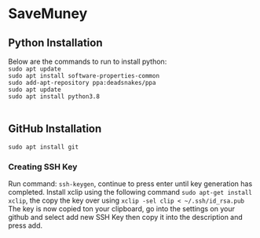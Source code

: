 # SaveMuney
## Python Installation
Below are the commands to run to install python:
<br/>`sudo apt update`
<br/>`sudo apt install software-properties-common`
<br/>`sudo add-apt-repository ppa:deadsnakes/ppa`
<br/>`sudo apt update`
<br/>`sudo apt install python3.8`
<br/><br/>

## GitHub Installation
`sudo apt install git`
### Creating SSH Key
Run command: `ssh-keygen`, continue to press enter until key generation has completed.
Install xclip using the following command `sudo apt-get install xclip`, the copy the key over using `xclip -sel clip < ~/.ssh/id_rsa.pub`</br>
The key is now copied ton your clipboard, go into the settings on your github and select add new SSH Key then copy it into the description and press add.

